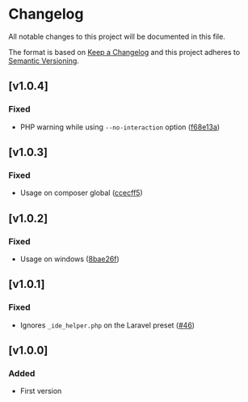 # Changelog
All notable changes to this project will be documented in this file.

The format is based on [Keep a Changelog](http://keepachangelog.com/)
and this project adheres to [Semantic Versioning](http://semver.org/).

## [v1.0.4]
### Fixed
- PHP warning while using `--no-interaction` option ([f68e13a](https://github.com/nunomaduro/phpinsights/commit/f68e13a26770aa1984415ed848947177ff9939cd))

## [v1.0.3]
### Fixed
- Usage on composer global ([ccecff5](https://github.com/nunomaduro/phpinsights/commit/ccecff580949184b6e1bf9bba33c2c173c480c4b))

## [v1.0.2]
### Fixed
- Usage on windows ([8bae26f](https://github.com/nunomaduro/phpinsights/commit/8bae26f096f6f9e39e3dc2e6c03ec4acb4e3f802))

## [v1.0.1]
### Fixed
- Ignores `_ide_helper.php` on the Laravel preset ([#46](https://github.com/nunomaduro/phpinsights/pull/46))

## [v1.0.0]
### Added
- First version
